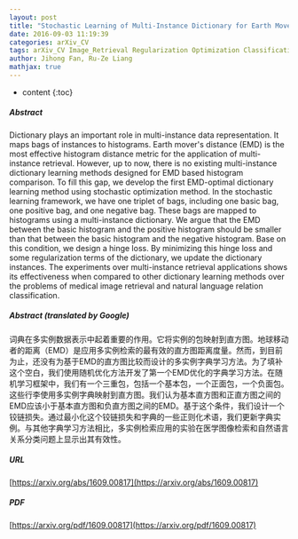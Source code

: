 ```yaml
---
layout: post
title: "Stochastic Learning of Multi-Instance Dictionary for Earth Mover's Distance based Histogram Comparison"
date: 2016-09-03 11:19:39
categories: arXiv_CV
tags: arXiv_CV Image_Retrieval Regularization Optimization Classification Relation
author: Jihong Fan, Ru-Ze Liang
mathjax: true
---
```


* content
{:toc}

##### Abstract
Dictionary plays an important role in multi-instance data representation. It maps bags of instances to histograms. Earth mover's distance (EMD) is the most effective histogram distance metric for the application of multi-instance retrieval. However, up to now, there is no existing multi-instance dictionary learning methods designed for EMD based histogram comparison. To fill this gap, we develop the first EMD-optimal dictionary learning method using stochastic optimization method. In the stochastic learning framework, we have one triplet of bags, including one basic bag, one positive bag, and one negative bag. These bags are mapped to histograms using a multi-instance dictionary. We argue that the EMD between the basic histogram and the positive histogram should be smaller than that between the basic histogram and the negative histogram. Base on this condition, we design a hinge loss. By minimizing this hinge loss and some regularization terms of the dictionary, we update the dictionary instances. The experiments over multi-instance retrieval applications shows its effectiveness when compared to other dictionary learning methods over the problems of medical image retrieval and natural language relation classification.

##### Abstract (translated by Google)
词典在多实例数据表示中起着重要的作用。它将实例的包映射到直方图。地球移动者的距离（EMD）是应用多实例检索的最有效的直方图距离度量。然而，到目前为止，还没有为基于EMD的直方图比较而设计的多实例字典学习方法。为了填补这个空白，我们使用随机优化方法开发了第一个EMD优化的字典学习方法。在随机学习框架中，我们有一个三重包，包括一个基本包，一个正面包，一个负面包。这些行李使用多实例字典映射到直方图。我们认为基本直方图和正直方图之间的EMD应该小于基本直方图和负直方图之间的EMD。基于这个条件，我们设计一个铰链损失。通过最小化这个铰链损失和字典的一些正则化术语，我们更新字典实例。与其他字典学习方法相比，多实例检索应用的实验在医学图像检索和自然语言关系分类问题上显示出其有效性。

##### URL
[https://arxiv.org/abs/1609.00817](https://arxiv.org/abs/1609.00817)

##### PDF
[https://arxiv.org/pdf/1609.00817](https://arxiv.org/pdf/1609.00817)

